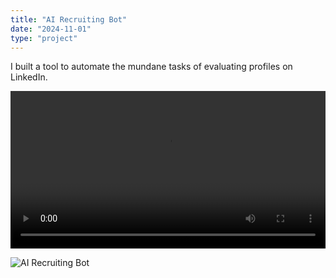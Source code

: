 ```yaml
---
title: "AI Recruiting Bot"
date: "2024-11-01"
type: "project"
---
```


I built a tool to automate the mundane tasks of evaluating profiles on LinkedIn.

<video controls width="100%">
  <source src="/projects/recruiter.mp4" type="video/mp4" />
  Your browser does not support the video tag.
</video>

![AI Recruiting Bot](/projects/recruiterai.png) 